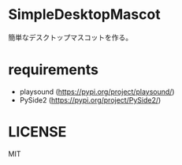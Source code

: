 # SimpleDesktopMascot
簡単なデスクトップマスコットを作る。

# requirements
- playsound (https://pypi.org/project/playsound/)
- PySide2 (https://pypi.org/project/PySide2/)

# LICENSE
MIT